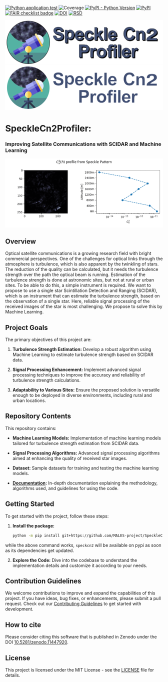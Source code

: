 [![Python application test](https://github.com/MALES-project/SpeckleCn2Profiler/actions/workflows/test.yaml/badge.svg)](https://github.com/MALES-project/SpeckleCn2Profiler/actions/workflows/test.yaml)
![Coverage](https://img.shields.io/endpoint?url=https://gist.githubusercontent.com/SCiarella/ee30d5a40792fc1de92e9dcf0d0e092a/raw/covbadge.json)
[![PyPI - Python Version](https://img.shields.io/pypi/pyversions/speckcn2)](https://pypi.org/project/speckcn2/)
[![PyPI](https://img.shields.io/pypi/v/speckcn2)](https://pypi.org/project/speckcn2/)
[![FAIR checklist badge](https://fairsoftwarechecklist.net/badge.svg)](https://fairsoftwarechecklist.net/v0.2?f=31&a=30110&i=21202&r=132)
[![DOI](https://zenodo.org/badge/DOI/10.5281/zenodo.11447921.svg)](https://doi.org/10.5281/zenodo.11447921)
[![RSD](https://img.shields.io/badge/rsd-speckcn2-00a3e3.svg)](https://research-software-directory.org/software/speckcn2)

![MALES banner](https://raw.githubusercontent.com/MALES-project/SpeckleCn2Profiler/main/src/speckcn2/assets/logo_on_white.png#gh-light-mode-only)
![MALES banner](https://raw.githubusercontent.com/MALES-project/SpeckleCn2Profiler/main/src/speckcn2/assets/logo_on_black.png#gh-dark-mode-only)

<!---
![MALES banner](https://github.com/MALES-project/SpeckleCn2Profiler/blob/main/speckcn2/assets/logo_on_white.png#gh-light-mode-only)
![MALES banner](https://github.com/MALES-project/SpeckleCn2Profiler/blob/main/speckcn2/assets/logo_on_black.png#gh-dark-mode-only)
-->

# SpeckleCn2Profiler:
### Improving Satellite Communications with SCIDAR and Machine Learning

![Graphical abstract](https://github.com/MALES-project/SpeckleCn2Profiler/blob/main/speckcn2/assets/cn2_profile.gif)
## Overview

Optical satellite communications is a growing research field with bright commercial perspectives. One of the challenges for optical links through the atmosphere is turbulence, which is also apparent by the twinkling of stars. The reduction of the quality can be calculated, but it needs the turbulence strength over the path the optical beam is running. Estimation of the turbulence strength is done at astronomic sites, but not at rural or urban sites. To be able to do this, a simple instrument is required. We want to propose to use a single star Scintillation Detection and Ranging (SCIDAR), which is an instrument that can estimate the turbulence strength, based on the observation of a single star. Here, reliable signal processing of the received images of the star is most challenging. We propose to solve this by Machine Learning.

## Project Goals

The primary objectives of this project are:

1. **Turbulence Strength Estimation:** Develop a robust algorithm using Machine Learning to estimate turbulence strength based on SCIDAR data.

2. **Signal Processing Enhancement:** Implement advanced signal processing techniques to improve the accuracy and reliability of turbulence strength calculations.

3. **Adaptability to Various Sites:** Ensure the proposed solution is versatile enough to be deployed in diverse environments, including rural and urban locations.

## Repository Contents

This repository contains:

- **Machine Learning Models:** Implementation of machine learning models tailored for turbulence strength estimation from SCIDAR data.

- **Signal Processing Algorithms:** Advanced signal processing algorithms aimed at enhancing the quality of received star images.

- **Dataset:** Sample datasets for training and testing the machine learning models.

- **[Documentation](https://males-project.github.io/SpeckleCn2Profiler/):** In-depth documentation explaining the methodology, algorithms used, and guidelines for using the code.

## Getting Started

To get started with the project, follow these steps:

1. **Install the package:**
   ```bash
   python -m pip install git+https://github.com/MALES-project/SpeckleCn2Profiler
   ```
while the above command works, `speckcn2` will be available on pypi as soon as its dependencies get updated.

2. **Explore the Code:**
    Dive into the codebase to understand the implementation details and customize it according to your needs.

## Contribution Guidelines

We welcome contributions to improve and expand the capabilities of this project. If you have ideas, bug fixes, or enhancements, please submit a pull request.
Check out our [Contributing Guidelines](CONTRIBUTING.md#Getting-started-with-development) to get started with development.

## How to cite

Please consider citing this software that is published in Zenodo under the DOI [10.5281/zenodo.11447920](https://zenodo.org/records/11447920).

## License

This project is licensed under the MIT License - see the [LICENSE](LICENSE) file for details.
